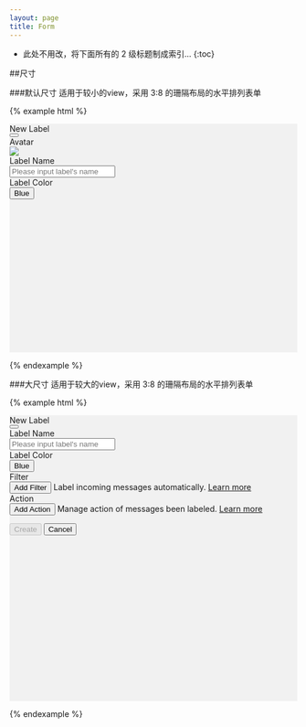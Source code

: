 ```yaml
---
layout: page
title: Form
---
```


* 此处不用改，将下面所有的 2 级标题制成索引...
{:toc}

##尺寸

###默认尺寸
适用于较小的view，采用 3:8 的珊隔布局的水平排列表单


{% example html %}

<div style='height:400px;width:100%;background-color:#f1f1f1'>
  <div class='mc-modal'>
    <div class='mc-modal-header'>
      <div class='mc-modal-title'>New Label</div>
      <button type="button" class="mc-button-nobg">
        <span class="mc-icon-close"></span>
      </button>
    </div>
    <div class='mc-modal-body'>
      <form class="form-horizontal">
        <div class="form-group">
          <label for="inputAvatar" class="col-sm-3 control-label">Avatar</label>
          <div class="col-sm-8">
            <img class="mc-avatar-big" src="https://avatar.tower.im/2458b7b4c2814259813404ce21749c2e"/><br>
          </div>
        </div>
        <div class="form-group">
          <label for="inputLabelName" class="col-sm-3 control-label">Label Name</label>
          <div class="col-sm-8">
            <input type="email" class="form-control" id="inputLabelName" placeholder="Please input label's name">
          </div>
        </div>
        <div class="form-group">
          <label for="inputLabelColor" class="col-sm-3 control-label">Label Color</label>
          <div class="col-sm-8">
            <button id="inputLabelColor" class='mc-button'>Blue  <span class="caret"></span></button>
          </div>
        </div>
      </form>
    </div>
  </div>
</div>

{% endexample %}


###大尺寸
适用于较大的view，采用 3:8 的珊隔布局的水平排列表单

{% example html %}

<div style='height:500px;width:100%;background-color:#f1f1f1'>
  <div class='mc-modal mc-modal-big'>
    <div class='mc-modal-header'>
      <div class='mc-modal-title'>New Label</div>
      <button type="button" class="mc-button-nobg">
        <span class="mc-icon-close"></span>
      </button>
    </div>
    <div class='mc-modal-body'>
      <form class="form-horizontal">
        <div class="form-group">
          <label for="inputLabelName" class="col-sm-3 control-label">Label Name</label>
          <div class="col-sm-8">
            <input class="form-control" id="inputLabelName" placeholder="Please input label's name">
          </div>
        </div>
        <div class="form-group">
          <label for="inputLabelColor" class="col-sm-3 control-label">Label Color</label>
          <div class="col-sm-8">
            <button id="inputLabelColor" class='mc-button'>Blue  <span class="caret"></span></button>
          </div>
        </div>
        <div class="form-group">
          <label for="inputLabelColor" class="col-sm-3 control-label">Filter</label>
          <div class="col-sm-8">
            <button id="inputLabelColor" class='mc-button-primary mc-button-small'>Add Filter</button>
            <span id="helpBlock" class="help-block">Label incoming messages automatically.  <a href='#'> Learn more</a></span>
          </div>
        </div>
        <div class="form-group">
          <label for="inputLabelColor" class="col-sm-3 control-label">Action</label>
          <div class="col-sm-8">
            <button id="inputLabelColor" class='mc-button-primary mc-button-small'>Add Action</button>
            <span id="helpBlock" class="help-block">Manage action of messages been labeled.  <a href='#'> Learn more</a></span>
          </div>
        </div>
      </form>
    </div>
    <div class='mc-modal-footer'>
      <div class='mc-modal-footer-right'>
        <button class='mc-button-primary' disabled='disabled'>Create</button>
        <button class='mc-button-link'>Cancel</button>
      </div>
    </div>

  </div>
</div>

{% endexample %}
